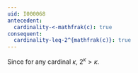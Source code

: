 ```yaml
---
uid: I000068
antecedent:
  cardinality-<-mathfrak(c): true
consequent:
  cardinality-leq-2^{mathfrak(c)}: true
---
```

Since for any cardinal $\kappa$, $2^{\kappa} > \kappa$.


